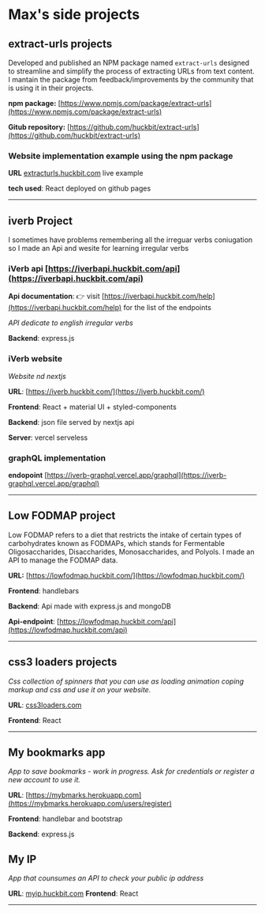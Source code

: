 # Max's side projects

## extract-urls projects 

Developed and published an NPM package named `extract-urls` designed to streamline and simplify the process of extracting URLs from text content. 
I mantain the package from feedback/improvements by the community that is using it in their projects. 

**npm package:** [https://www.npmjs.com/package/extract-urls](https://www.npmjs.com/package/extract-urls) 

**Gitub repository:** [https://github.com/huckbit/extract-urls](https://github.com/huckbit/extract-urls)

### Website implementation example using the npm package

**URL** [extracturls.huckbit.com](https://extracturls.huckbit.com/) live example

**tech used**: React deployed on github pages

---
## iverb Project

I sometimes have problems remembering all the irreguar verbs coniugation so I made an Api and wesite for learning irregular verbs

### iVerb api [https://iverbapi.huckbit.com/api](https://iverbapi.huckbit.com/api) 

**Api documentation**: 👉 visit [https://iverbapi.huckbit.com/help](https://iverbapi.huckbit.com/help) for the list of the endpoints

_API dedicate to english irregular verbs_

**Backend**: express.js


### iVerb website 

_Website nd nextjs_

**URL**: [https://iverb.huckbit.com/](https://iverb.huckbit.com/)

**Frontend**: React + material UI + styled-components

**Backend**: json file served by nextjs api

**Server**: vercel serveless


### graphQL implementation

**endopoint** [https://iverb-graphql.vercel.app/graphql](https://iverb-graphql.vercel.app/graphql)

---

## Low FODMAP project

Low FODMAP refers to a diet that restricts the intake of certain types of carbohydrates known as FODMAPs, which stands for Fermentable Oligosaccharides, Disaccharides, Monosaccharides, and Polyols. 
I made an API to manage the FODMAP data.

**URL:** [https://lowfodmap.huckbit.com/](https://lowfodmap.huckbit.com/)

**Frontend**: handlebars

**Backend**: Api made with express.js and mongoDB

**Api-endpoint**: [https://lowfodmap.huckbit.com/api](https://lowfodmap.huckbit.com/api)

---


## css3 loaders projects

_Css collection of spinners that you can use as loading animation coping markup and css and use it on your website._

**URL**: [css3loaders.com](https://css3loaders.com/)

**Frontend**: React

---

## My bookmarks app

_App to save bookmarks - work in progress. Ask for credentials or register a new account to use it._

**URL**: [https://mybmarks.herokuapp.com](https://mybmarks.herokuapp.com/users/register)

**Frontend**: handlebar and bootstrap

**Backend**: express.js


## My IP

_App that counsumes an API to check your public ip address_

**URL**: [myip.huckbit.com](https://myip.huckbit.com/)
**Frontend**: React

---
